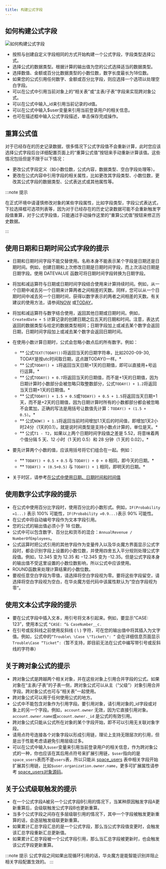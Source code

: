 ```yaml
---
title: 构建公式字段
---
```


## 如何构建公式字段

![如何构建公式字段](/assets/help/formula/field.png)

- 按照与创建自定义字段相同的方式开始构建一个公式字段，字段类型选择公式。
- 选择公式的数据类型。根据计算的输出值为您的公式选择适当的数据类型。
- 选择数值、金额或百分比数据类型的小数位数，数字长度最长为18位数。
- 如果您的公式引用任何数字、金额或百分比字段，则应选择一个选项以处理空白字段。
- 可以在公式中引用当前对象上的“相关表”或“主表/子表”字段来实现跨对象公式。
- 可以在公式中输入_id来引用当前记录的id值。
- 可以在公式中输入$user变量来引用当前登录用户的相关信息。
- 也可在描述框中输入公式字段描述，单击保存完成操作。

## 重算公式值

对于已经存在的历史记录数据，很多情况下公式字段值不会重新计算，此时您应该选择公式字段后台详细配置页面上的“重算公式值”按钮来手动重新计算该值。这些情况包括但是不限于以下情况：

- 更改公式字段定义（如小数位数，公式内容，数据类型、空白字段处理等）。
- 更改在公式内容中引用字段的相关属性，比如更改其字段类型、小数位数，更改其公式字段的数据类型、公式表达式或其他属性等。

:::note 提示

在正式环境中请谨慎修改对象的某些字段属性，比如字段类型，字段公式表达式，下拉选择框可选项列表等，因为对于已经存在的历史记录数据可能不会重新触发字段值重算，对于公式字段值，只能通过手动操作这里的“重算公式值”按钮来修正历史数据。

:::

## 使用日期和日期时间公式字段的提示

- 日期和日期时间字段不能交替使用。名称本身不能表示某个字段是日期还是日期时间。例如，创建日期和上次修改日期是日期时间字段，而上次活动日期是日期字段。使用 DATEVALUE 函数可将日期时间字段转换为日期字段。
- 将加和减运算符与日期或日期时间字段结合使用来计算持续时间。例如，从一个日期中减去另一个日期来计算两者之间相差的天数。同样，您可以从一个日期时间中减去另一个日期时间，获得以数字表示的两者之间相差的天数。有关建议的使用方法，请参阅[NOW](/help/formula/function_date#now) 或[TODAY](/help/formula/function_date#today)。
- 将加和减运算符与数字结合使用，返回其他日期或日期时间。例如，`CreatedDate + 5` 计算记录的创建日期之后五天的日期和时间。注意，表达式返回的数据类型与给定的数据类型相同；日期字段加上或减去某个数字会返回日期，日期时间字段加上或减去某个数字会返回日期时间。
- 在使用小数计算日期时，公式会忽略小数点后的所有数字。例如：

  - ** 公式`TEXT(TODAY())`将返回当天的日期字符串，比如2020-09-30, TODAY是按utc时间取日期，这点跟TODAY()一样。*
  - ** 公式`TODAY() + 1`将返回当天日期+1天的日期值，即可以直接用+号运行运算。*
  - ** 公式`TODAY() + 0.7`将返回当天的日期值，而不是+1天的日期值，因为日期计算时小数部分会被忽略只取整数部分，公式`TODAY() + 1.2`将返回当天日期+1天的日期值。*
  - ** 公式`TODAY() + 1.5 + 0.5`或`TODAY() + 0.5 + 1.5`将返回当天日期+1天，而不是+2天的日期值，因为日期计算时所有的小数都部分都会被忽略不会累加，正确的写法是用括号让数值先计算：`TODAY() + (1.5 + 0.5)`。*
  - ** 公式`NOW() + 1.1`将返回当前时间增加1.1天后的时间值，即增加1天2小时24分（1天的0.1）。就是说时间类型是支持小数点计算的，单位是天。*
  - ** 公式`T1 - T2`，如果以上两个日期时间字段值之差是 5.52，将意味着两个值分隔 5 天、12 小时（1 天的 0.5）和 28 分钟（1 天的 0.02）。*

- 要先计算两个小数的值，应该用括号将它们组合在一起。例如：

  - ** `TODAY() + 0.5 + 0.5` 与 `TODAY() + 0 + 0` 相同，即今天的日期。*
  - ** `TODAY() + (0.5+0.5)` 与 `TODAY() + 1` 相同，即明天的日期。*

- 关于时区，请参考[在公式中使用日期、日期时间和时间值](/help/formula/date#在公式中使用日期、日期时间和时间值)

## 使用数字公式字段的提示

- 在公式中使用百分比字段时，使用百分比的小数形式。例如，`IF(Probability =1...)` 表示 100% 可能性，`IF(Probability =0.9...)`表示 90% 可能性。
- 在公式中将自动编号字段作为文本字段引用。
- 您的公式的输出值必须小于 18 位数。
- 公式中可以包含数字、百分比和货币的混合：`AnnualRevenue / NumberOfEmployees`。
- 公式运算时把公式引用的其他字段作为变量传入以及华炎魔方界面显示公式字段时，都会识别字段上设置的小数位数，并使用四舍五入平分规则处理公式字段值。例如，12.345 变为 12.35 和 −12.345 变为 -12.35。但是公式字段本身的输出值不受这里设置的小数位数影响，所以公式中应该使用。
- ROUND函数来处理计算结果的小数位数。
- 要视任意空白字段为零值，请选择将空白字段视为零。要将这些字段留空，请选择将空白字段视为空白，在华炎魔方低代码中该属性默认为“空白字段视为零”。

## 使用文本公式字段的提示

- 要在公式字段中插入文本，用引号将文本引起来。例如，要显示“CASE: 123”，使用本公式 `“CASE: “& CaseNumber__c.`
- 在引号或反斜线之前使用反斜线 ( \ ) 字符，可在您的输出值中将其插入为文字值。例如，公式中的`“Trouble\ \Case \"Ticket\": ”` 会在详细信息页面显示 `Trouble\Case “Ticket”:`（暂不支持，即目前无法在公式中编写带引号或反斜线的字符串）

## 关于跨对象公式的提示

- 跨对象公式是跨越两个相关对象，并在这些对象上引用合并字段的公式。如果对象在“主表/子表”的子表一侧，跨对象公式可以从主（“父级”）对象引用合并字段。跨对象公式也可与“相关表”一起使用。
- 跨对象公式可以用于任何使用公式的地方。
- 公式中不能包含对象作为引用字段。要引用对象，请引用对象的_id字段或对象上的另一个字段。例如，`account.owner` 无效，因为它直接引用对象。`account.owner.name`或`account.owner._id` 是公式的有效引用。
- 跨对象公式只能从公式所在对象的某个字段开始，即不可以引用无关联对象字段。
- 请用点符号连接各个对象字段以形成引用链，理论上支持无限层次的引用，但是出于性能考虑请避免引用层级过多。
- 可以在公式中输入`$user`变量来引用当前登录用户的相关信息，作为跨对象公式的一种，你也应该在其后用点符号来扩展引用链，`$user`指向的是`space_users`表而不是`users`表，所以只能从 [space_users](/developer/standard_objects#员工-space_users) 表中相关字段开始扩展其引用链，比如`$user.organization.owner.name`，更多可扩展属性请参考 [space_users对象源码](https://github.com/steedos/steedos-platform/blob/master/packages/standard-objects/space_users.object.yml)。

## 关于公式级联触发的提示

- 在一个公式字段A被另一个公式字段B引用的情况下，当某种原因触发字段A更新重算后，会级联触发公式字段B也更新重算。
- 当多个公式字段之间存在多层级联引用的情况下，其中一个字段被触发更新重算的话，会逐层触发级联更新重算。
- 如果累计汇总字段汇总的是一个公式字段，那么当公式字段值变更时，会触发该汇总字段重新汇总更新值。
- 如果累计汇总字段被一个公式字段引用，那么当汇总字段被更新时，也会触发该公式字段更新重算。

:::note 提示
公式字段之间如果出现循环引用的话，华炎魔方是能智能识别并阻止相关字段配置生效的。
:::
